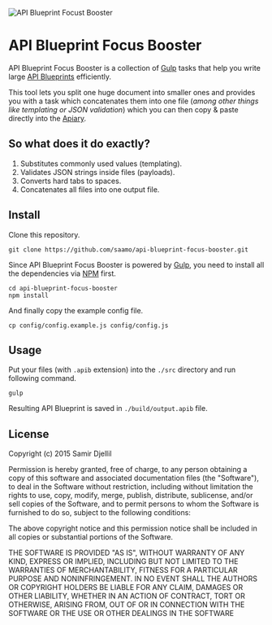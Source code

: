 ![API Blueprint Focust Booster](http://i.imgur.com/Yz2chHL.png)

# API Blueprint Focus Booster

API Blueprint Focus Booster is a collection of [Gulp](http://gulpjs.com) tasks that help you write large [API Blueprints](https://apiblueprint.org) efficiently.

This tool lets you split one huge document into smaller ones and provides you with a task which concatenates them into one file (_among other things like templating or JSON validation_) which you can then copy & paste directly into the [Apiary](http://apiary.io).

## So what does it do exactly?

1. Substitutes commonly used values (templating).
2. Validates JSON strings inside files (payloads).
3. Converts hard tabs to spaces.
4. Concatenates all files into one output file.

## Install

Clone this repository.

```
git clone https://github.com/saamo/api-blueprint-focus-booster.git
```

Since API Blueprint Focus Booster is powered by [Gulp](http://gulpjs.com), you need to install all the dependencies via [NPM](https://npmjs.com) first.

```
cd api-blueprint-focus-booster
npm install
```

And finally copy the example config file.

```
cp config/config.example.js config/config.js
```

## Usage

Put your files (with `.apib` extension) into the `./src` directory and run following command.

```
gulp
```

Resulting API Blueprint is saved in `./build/output.apib` file.

## License

Copyright (c) 2015 Samir Djellil

Permission is hereby granted, free of charge, to any person obtaining a copy of this software and associated documentation files (the "Software"), to deal in the Software without restriction, including without limitation the rights to use, copy, modify, merge, publish, distribute, sublicense, and/or sell copies of the Software, and to permit persons to whom the Software is furnished to do so, subject to the following conditions:

The above copyright notice and this permission notice shall be included in all copies or substantial portions of the Software.

THE SOFTWARE IS PROVIDED "AS IS", WITHOUT WARRANTY OF ANY KIND, EXPRESS OR IMPLIED, INCLUDING BUT NOT LIMITED TO THE WARRANTIES OF MERCHANTABILITY, FITNESS FOR A PARTICULAR PURPOSE AND NONINFRINGEMENT. IN NO EVENT SHALL THE AUTHORS OR COPYRIGHT HOLDERS BE LIABLE FOR ANY CLAIM, DAMAGES OR OTHER LIABILITY, WHETHER IN AN ACTION OF CONTRACT, TORT OR OTHERWISE, ARISING FROM, OUT OF OR IN CONNECTION WITH THE SOFTWARE OR THE USE OR OTHER DEALINGS IN THE SOFTWARE
